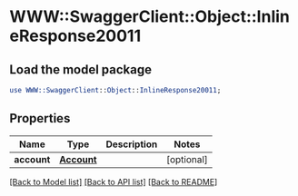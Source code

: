 # WWW::SwaggerClient::Object::InlineResponse20011

## Load the model package
```perl
use WWW::SwaggerClient::Object::InlineResponse20011;
```

## Properties
Name | Type | Description | Notes
------------ | ------------- | ------------- | -------------
**account** | [**Account**](Account.md) |  | [optional] 

[[Back to Model list]](../README.md#documentation-for-models) [[Back to API list]](../README.md#documentation-for-api-endpoints) [[Back to README]](../README.md)


